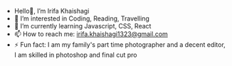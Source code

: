 - Hello👋, I’m Irifa Khaishagi
- 👀 I’m interested in Coding, Reading, Travelling 
- 🌱 I’m currently learning Javascript, CSS, React
- 📫 How to reach me: irifa.khaishagi1323@gmail.com
- ⚡ Fun fact: I am my family's part time photographer and a decent editor, I am skilled in photoshop and final cut pro

<!---
irifa13/irifa13 is a ✨ special ✨ repository because its `README.md` (this file) appears on your GitHub profile.
You can click the Preview link to take a look at your changes.
--->
